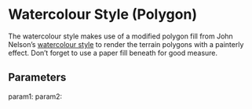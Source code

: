 # Watercolour Style (Polygon)
The watercolour style makes use of a modified polygon fill from John Nelson’s [watercolour style](https://arcg.is/0meKiK) to render the terrain polygons with a painterly effect. Don’t forget to use a paper fill beneath for good measure.

## Parameters
param1:
param2:
